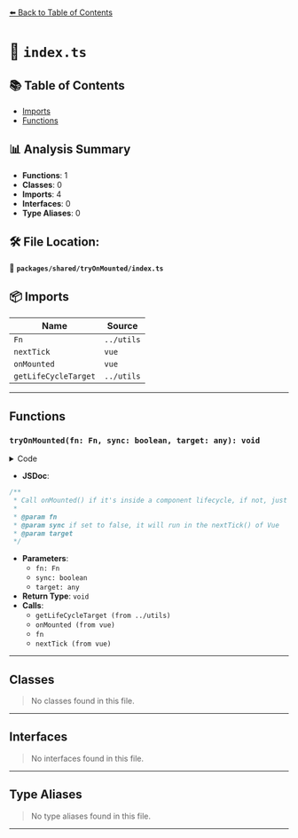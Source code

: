 [⬅️ Back to Table of Contents](../../../index.md)

# 📄 `index.ts`

## 📚 Table of Contents

- [Imports](#imports)
- [Functions](#functions)

## 📊 Analysis Summary

- **Functions**: 1
- **Classes**: 0
- **Imports**: 4
- **Interfaces**: 0
- **Type Aliases**: 0

## 🛠️ File Location:
📂 **`packages/shared/tryOnMounted/index.ts`**

## 📦 Imports

| Name | Source |
|------|--------|
| `Fn` | `../utils` |
| `nextTick` | `vue` |
| `onMounted` | `vue` |
| `getLifeCycleTarget` | `../utils` |


---

## Functions

### `tryOnMounted(fn: Fn, sync: boolean, target: any): void`

<details><summary>Code</summary>

```ts
export function tryOnMounted(fn: Fn, sync = true, target?: any) {
  const instance = getLifeCycleTarget(target)
  if (instance)
    onMounted(fn, target)
  else if (sync)
    fn()
  else
    nextTick(fn)
}
```
</details>

- **JSDoc**:
```ts
/**
 * Call onMounted() if it's inside a component lifecycle, if not, just call the function
 *
 * @param fn
 * @param sync if set to false, it will run in the nextTick() of Vue
 * @param target
 */
```

- **Parameters**:
  - `fn: Fn`
  - `sync: boolean`
  - `target: any`
- **Return Type**: `void`
- **Calls**:
  - `getLifeCycleTarget (from ../utils)`
  - `onMounted (from vue)`
  - `fn`
  - `nextTick (from vue)`

---

## Classes

> No classes found in this file.


---

## Interfaces

> No interfaces found in this file.


---

## Type Aliases

> No type aliases found in this file.


---